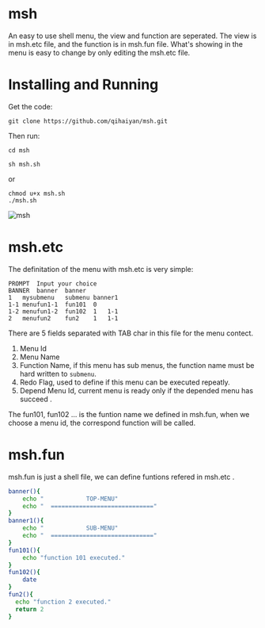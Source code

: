 # msh
An easy to use shell menu, the view and function are seperated. The view is in msh.etc file, and the function is in msh.fun file. What's showing in the menu is easy to change by only editing the msh.etc file.
# Installing and Running
Get the code:
```
git clone https://github.com/qihaiyan/msh.git
```
Then run:
```
cd msh
```
```
sh msh.sh
```
or
```
chmod u+x msh.sh
./msh.sh
```

![msh](https://cloud.githubusercontent.com/assets/5896784/19466245/370baa86-953c-11e6-8049-f99c7a4bf4b4.jpeg)

# msh.etc
The definitation of the menu with msh.etc is very simple:
```
PROMPT	Input your choice
BANNER	banner	banner
1	mysubmenu	submenu	banner1
1-1	menufun1-1	fun101	0
1-2	menufun1-2	fun102	1	1-1
2	menufun2	fun2	1	1-1
```
There are 5 fields separated with TAB char in this file for the menu contect.

1. Menu Id
2. Menu Name
3. Function Name, if this menu has sub menus, the function name must be hard written to `submenu`.
4. Redo Flag, used to define if this menu can be executed repeatly.
5. Depend Menu Id, current menu is ready only if the depended menu has succeed .

The fun101, fun102 ... is the funtion name we defined in msh.fun,
when we choose a menu id, the correspond function will be called.
# msh.fun
msh.fun is just a shell file, we can define funtions refered in msh.etc .
``` bash
banner(){
	echo "            TOP-MENU"
	echo "  ============================="
}
banner1(){
	echo "            SUB-MENU"
	echo "  ============================="
}
fun101(){
	echo "function 101 executed."
}
fun102(){
	date
}
fun2(){
  echo "function 2 executed."
  return 2
}
```
